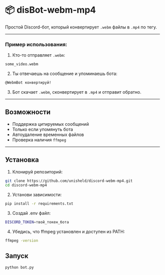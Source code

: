 # 📦 disBot-webm-mp4

Простой Discord-бот, который конвертирует `.webm` файлы в `.mp4` по тегу.

---

### Пример использования:

1. Кто-то отправляет `.webm`:

```bash
some_video.webm
```

2. Ты отвечаешь на сообщение и упоминаешь бота:

```bash
@WebmBot конвертируй!
```

3. Бот скачает `.webm`, сконвертирует в `.mp4` и отправит обратно.

---

##  Возможности

- Поддержка цитируемых сообщений
- Только если упомянуть бота
- Автоудаление временных файлов
- Проверка наличия `ffmpeg`

---

##  Установка

1. Клонируй репозиторий:

```bash
git clone https://github.com/unisheld/discord-webm-mp4.git
cd discord-webm-mp4
```

2. Установи зависимости:

```bash
pip install -r requirements.txt
```
3. Создай .env файл:

```bash
DISCORD_TOKEN=твой_токен_бота
```

4. Убедись, что ffmpeg установлен и доступен из PATH:

```bash
ffmpeg -version
```

## Запуск
```bash
python bot.py
```